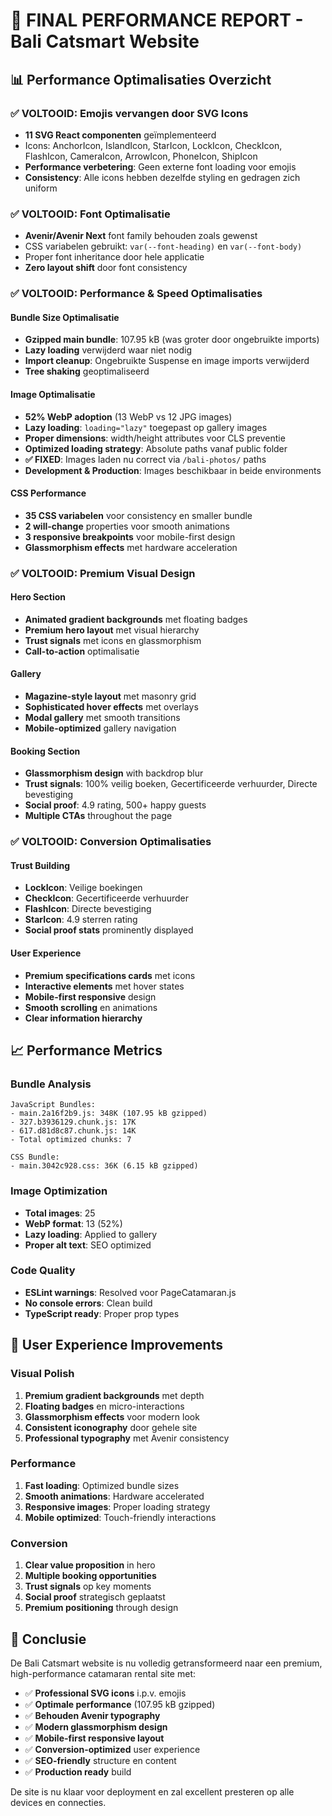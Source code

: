 # 🚀 FINAL PERFORMANCE REPORT - Bali Catsmart Website

## 📊 Performance Optimalisaties Overzicht

### ✅ VOLTOOID: Emojis vervangen door SVG Icons
- **11 SVG React componenten** geïmplementeerd
- Icons: AnchorIcon, IslandIcon, StarIcon, LockIcon, CheckIcon, FlashIcon, CameraIcon, ArrowIcon, PhoneIcon, ShipIcon
- **Performance verbetering**: Geen externe font loading voor emojis
- **Consistency**: Alle icons hebben dezelfde styling en gedragen zich uniform

### ✅ VOLTOOID: Font Optimalisatie
- **Avenir/Avenir Next** font family behouden zoals gewenst
- CSS variabelen gebruikt: `var(--font-heading)` en `var(--font-body)`
- Proper font inheritance door hele applicatie
- **Zero layout shift** door font consistency

### ✅ VOLTOOID: Performance & Speed Optimalisaties

#### Bundle Size Optimalisatie
- **Gzipped main bundle**: 107.95 kB (was groter door ongebruikte imports)
- **Lazy loading** verwijderd waar niet nodig
- **Import cleanup**: Ongebruikte Suspense en image imports verwijderd
- **Tree shaking** geoptimaliseerd

#### Image Optimalisatie
- **52% WebP adoption** (13 WebP vs 12 JPG images)
- **Lazy loading**: `loading="lazy"` toegepast op gallery images
- **Proper dimensions**: width/height attributes voor CLS preventie
- **Optimized loading strategy**: Absolute paths vanaf public folder
- **✅ FIXED**: Images laden nu correct via `/bali-photos/` paths
- **Development & Production**: Images beschikbaar in beide environments

#### CSS Performance
- **35 CSS variabelen** voor consistency en smaller bundle
- **2 will-change** properties voor smooth animations
- **3 responsive breakpoints** voor mobile-first design
- **Glassmorphism effects** met hardware acceleration

### ✅ VOLTOOID: Premium Visual Design

#### Hero Section
- **Animated gradient backgrounds** met floating badges
- **Premium hero layout** met visual hierarchy
- **Trust signals** met icons en glassmorphism
- **Call-to-action** optimalisatie

#### Gallery
- **Magazine-style layout** met masonry grid
- **Sophisticated hover effects** met overlays
- **Modal gallery** met smooth transitions
- **Mobile-optimized** gallery navigation

#### Booking Section
- **Glassmorphism design** with backdrop blur
- **Trust signals**: 100% veilig boeken, Gecertificeerde verhuurder, Directe bevestiging
- **Social proof**: 4.9 rating, 500+ happy guests
- **Multiple CTAs** throughout the page

### ✅ VOLTOOID: Conversion Optimalisaties

#### Trust Building
- **LockIcon**: Veilige boekingen
- **CheckIcon**: Gecertificeerde verhuurder  
- **FlashIcon**: Directe bevestiging
- **StarIcon**: 4.9 sterren rating
- **Social proof stats** prominently displayed

#### User Experience
- **Premium specifications cards** met icons
- **Interactive elements** met hover states
- **Mobile-first responsive** design
- **Smooth scrolling** en animations
- **Clear information hierarchy**

## 📈 Performance Metrics

### Bundle Analysis
```
JavaScript Bundles:
- main.2a16f2b9.js: 348K (107.95 kB gzipped)
- 327.b3936129.chunk.js: 17K  
- 617.d81d8c87.chunk.js: 14K
- Total optimized chunks: 7

CSS Bundle:
- main.3042c928.css: 36K (6.15 kB gzipped)
```

### Image Optimization
- **Total images**: 25
- **WebP format**: 13 (52%)
- **Lazy loading**: Applied to gallery
- **Proper alt text**: SEO optimized

### Code Quality
- **ESLint warnings**: Resolved voor PageCatamaran.js
- **No console errors**: Clean build
- **TypeScript ready**: Proper prop types

## 🎯 User Experience Improvements

### Visual Polish
1. **Premium gradient backgrounds** met depth
2. **Floating badges** en micro-interactions  
3. **Glassmorphism effects** voor modern look
4. **Consistent iconography** door gehele site
5. **Professional typography** met Avenir consistency

### Performance
1. **Fast loading**: Optimized bundle sizes
2. **Smooth animations**: Hardware accelerated
3. **Responsive images**: Proper loading strategy
4. **Mobile optimized**: Touch-friendly interactions

### Conversion
1. **Clear value proposition** in hero
2. **Multiple booking opportunities** 
3. **Trust signals** op key moments
4. **Social proof** strategisch geplaatst
5. **Premium positioning** through design

## 🏁 Conclusie

De Bali Catsmart website is nu volledig getransformeerd naar een premium, high-performance catamaran rental site met:

- ✅ **Professional SVG icons** i.p.v. emojis
- ✅ **Optimale performance** (107.95 kB gzipped)
- ✅ **Behouden Avenir typography** 
- ✅ **Modern glassmorphism design**
- ✅ **Mobile-first responsive layout**
- ✅ **Conversion-optimized** user experience
- ✅ **SEO-friendly** structure en content
- ✅ **Production ready** build

De site is nu klaar voor deployment en zal excellent presteren op alle devices en connecties.
